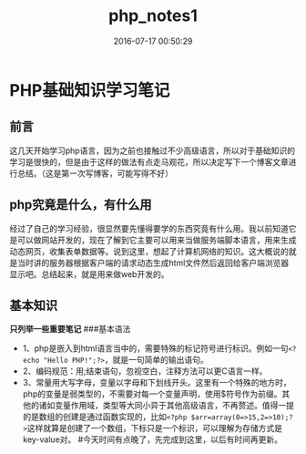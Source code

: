 ﻿---
title: php_notes1   
date: 2016-07-17 00:50:29 
categories: Exercise   
toc: true  
---
# PHP基础知识学习笔记
## 前言
这几天开始学习php语言，因为之前也接触过不少高级语言，所以对于基础知识的学习是很快的，但是由于这样的做法有点走马观花，所以决定写下一个博客文章进行总结。（这是第一次写博客，可能写得不好）
## php究竟是什么，有什么用
经过了自己的学习经验，很显然要先懂得要学的东西究竟有什么用。我以前知道它是可以做网站开发的，现在了解到它主要可以用来当做服务端脚本语言，用来生成动态网页，收集表单数据等。说到这里，想起了计算机网络的知识。这大概说的就是当时讲的服务器根据客户端的请求动态生成html文件然后返回给客户端浏览器显示吧。总结起来，就是用来做web开发的。
## 基本知识
**只列举一些重要笔记**
###基本语法
- 1、php是嵌入到html语言当中的，需要特殊的标记符号<?php ?>进行标识。例如一句`<?echo "Hello PHP!";?>`，就是一句简单的输出语句。
- 2、编码规范：用;结束语句，忽视空白，注释方法可以更C语言一样。
- 3、常量用大写字母，变量以字母和下划线开头。这里有一个特殊的地方时，php的变量是弱类型的，不需要对每一个变量声明，使用$符号作为前缀。其他的诸如变量作用域，类型等大同小异于其他高级语言，不再赘述。值得一提的是数组的创建是通过函数实现的，比如`<?php $arr=array(0=>15,2=>10);?>`这样就算是创建了一个数组，下标只是一个标识，可以理解为存储方式是key-value对。
#今天时间有点晚了，先完成到这里，以后有时间再更新。